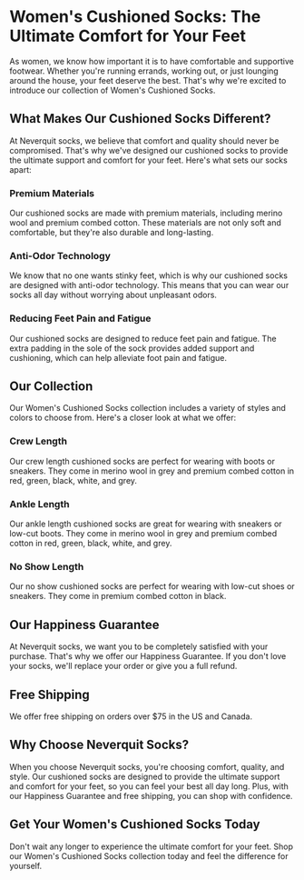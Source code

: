 # Women's Cushioned Socks: The Ultimate Comfort for Your Feet

As women, we know how important it is to have comfortable and supportive footwear. Whether you're running errands, working out, or just lounging around the house, your feet deserve the best. That's why we're excited to introduce our collection of Women's Cushioned Socks. 

## What Makes Our Cushioned Socks Different?

At Neverquit socks, we believe that comfort and quality should never be compromised. That's why we've designed our cushioned socks to provide the ultimate support and comfort for your feet. Here's what sets our socks apart:

### Premium Materials

Our cushioned socks are made with premium materials, including merino wool and premium combed cotton. These materials are not only soft and comfortable, but they're also durable and long-lasting.

### Anti-Odor Technology

We know that no one wants stinky feet, which is why our cushioned socks are designed with anti-odor technology. This means that you can wear our socks all day without worrying about unpleasant odors.

### Reducing Feet Pain and Fatigue

Our cushioned socks are designed to reduce feet pain and fatigue. The extra padding in the sole of the sock provides added support and cushioning, which can help alleviate foot pain and fatigue.

## Our Collection

Our Women's Cushioned Socks collection includes a variety of styles and colors to choose from. Here's a closer look at what we offer:

### Crew Length

Our crew length cushioned socks are perfect for wearing with boots or sneakers. They come in merino wool in grey and premium combed cotton in red, green, black, white, and grey.

### Ankle Length

Our ankle length cushioned socks are great for wearing with sneakers or low-cut boots. They come in merino wool in grey and premium combed cotton in red, green, black, white, and grey.

### No Show Length

Our no show cushioned socks are perfect for wearing with low-cut shoes or sneakers. They come in premium combed cotton in black.

## Our Happiness Guarantee

At Neverquit socks, we want you to be completely satisfied with your purchase. That's why we offer our Happiness Guarantee. If you don't love your socks, we'll replace your order or give you a full refund.

## Free Shipping

We offer free shipping on orders over $75 in the US and Canada. 

## Why Choose Neverquit Socks?

When you choose Neverquit socks, you're choosing comfort, quality, and style. Our cushioned socks are designed to provide the ultimate support and comfort for your feet, so you can feel your best all day long. Plus, with our Happiness Guarantee and free shipping, you can shop with confidence.

## Get Your Women's Cushioned Socks Today

Don't wait any longer to experience the ultimate comfort for your feet. Shop our Women's Cushioned Socks collection today and feel the difference for yourself.